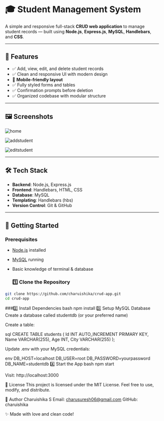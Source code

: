 # 🎓 Student Management System

A simple and responsive full-stack **CRUD web application** to manage student records — built using **Node.js**, **Express.js**, **MySQL**, **Handlebars**, and **CSS**.

---

## 🚀 Features

- ✅ Add, view, edit, and delete student records  
- ✅ Clean and responsive UI with modern design  
- 📱 **Mobile-friendly layout**  
- ✅ Fully styled forms and tables  
- ✅ Confirmation prompts before deletion  
- ✅ Organized codebase with modular structure

---

## 🖼️ Screenshots

![home](https://github.com/user-attachments/assets/29d9325f-c1ea-4c83-8778-2e5981551e61)


![addstudent](https://github.com/user-attachments/assets/baf9a384-afaf-4922-95f8-4f8fe1fe058b)


![editstudent](https://github.com/user-attachments/assets/8f6eb484-599b-4f15-a102-087d58af9c22)


---

## 🛠️ Tech Stack

- **Backend**: Node.js, Express.js  
- **Frontend**: Handlebars, HTML, CSS  
- **Database**: MySQL  
- **Templating**: Handlebars (hbs)  
- **Version Control**: Git & GitHub

---


## 🧪 Getting Started

### Prerequisites

- [Node.js](https://nodejs.org/) installed  
- [MySQL](https://www.mysql.com/) running  
- Basic knowledge of terminal & database

  ### 1️⃣ Clone the Repository

```bash
git clone https://github.com/charuishika/crud-app.git
cd crud-app
```

###2️⃣ Install Dependencies
bash
npm install
3️⃣ Setup MySQL Database
Create a database called studentdb (or your preferred name)

Create a table:

sql
CREATE TABLE students (
  Id INT AUTO_INCREMENT PRIMARY KEY,
  Name VARCHAR(255),
  Age INT,
  City VARCHAR(255)
);

Update .env with your MySQL credentials:

env
DB_HOST=localhost
DB_USER=root
DB_PASSWORD=yourpassword
DB_NAME=studentdb
4️⃣ Start the App
bash
npm start

Visit: http://localhost:3000

📄 License
This project is licensed under the MIT License.
Feel free to use, modify, and distribute.

👤 Author
Charuishika S
Email: charusuresh06@gmail.com
GitHub: charuishika

✨ Made with love and clean code!




